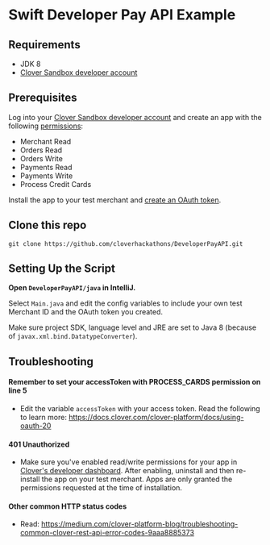 # Swift Developer Pay API Example

## Requirements

- JDK 8  
- [Clover Sandbox developer account](https://sandbox.dev.clover.com/developers)

## Prerequisites

Log into your [Clover Sandbox developer account](https://sandbox.dev.clover.com/developers) and create an app with the following [permissions](https://docs.clover.com/clover-platform/docs/permissions):
* Merchant Read
* Orders Read
* Orders Write
* Payments Read
* Payments Write
* Process Credit Cards

Install the app to your test merchant and [create an OAuth token](https://docs.clover.com/clover-platform/docs/using-oauth-20).

## Clone this repo

```
git clone https://github.com/cloverhackathons/DeveloperPayAPI.git
```

## Setting Up the Script

**Open `DeveloperPayAPI/java` in IntelliJ.**

Select `Main.java` and edit the config variables to include your own test Merchant ID and the OAuth token you created.

Make sure project SDK, language level and JRE are set to Java 8 (because of `javax.xml.bind.DatatypeConverter`).

## Troubleshooting

#### Remember to set your accessToken with PROCESS_CARDS permission on line 5
- Edit the variable `accessToken` with your access token. Read the following to learn more: https://docs.clover.com/clover-platform/docs/using-oauth-20

#### 401 Unauthorized
- Make sure you've enabled read/write permissions for your app in [Clover's developer dashboard](https://sandbox.dev.clover.com/developers). After enabling, uninstall and then re-install the app on your test merchant. Apps are only granted the permissions requested at the time of installation.

#### Other common HTTP status codes
- Read: https://medium.com/clover-platform-blog/troubleshooting-common-clover-rest-api-error-codes-9aaa8885373